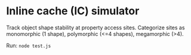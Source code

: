# Inline cache (IC) simulator

Track object shape stability at property access sites. Categorize sites as monomorphic (1 shape), polymorphic (<=4 shapes), megamorphic (>4).

Run: `node test.js`
